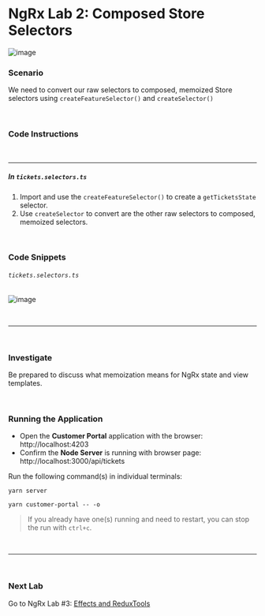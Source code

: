 # NgRx Lab 2: Composed Store Selectors

![image](https://user-images.githubusercontent.com/210413/47935906-02f1ae80-deaa-11e8-8cd7-0615e6234c76.png)

### Scenario

We need to convert our raw selectors to composed, memoized Store selectors using `createFeatureSelector()` and `createSelector()`

<br/>

### Code Instructions

<br/>

----
    
##### In `tickets.selectors.ts`

1. Import and use the `createFeatureSelector()` to create a `getTicketsState` selector.
2. Use `createSelector` to convert are the other raw selectors to composed, memoized selectors.
  
<br/>


### Code Snippets

###### `tickets.selectors.ts`

![image](https://user-images.githubusercontent.com/210413/47958976-85ab6400-dfa5-11e8-8b47-7dd35c0c32b3.png)


<br/>

----


<br/>

### Investigate

Be prepared to discuss what memoization means for NgRx state and view templates. 


<br/>

### Running the Application

*  Open the **Customer Portal** application with the browser: http://localhost:4203
*  Confirm the **Node Server** is running with browser page:  http://localhost:3000/api/tickets

Run the following command(s) in individual terminals:

```console
yarn server
```

```console
yarn customer-portal -- -o
```

> If you already have one(s) running and need to restart, you can stop the run with `ctrl+c`.


<br/>

----

<br/>

### Next Lab

Go to NgRx Lab #3: [Effects and ReduxTools](lab-3.md)
